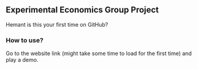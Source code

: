 ## Experimental Economics Group Project

Hemant is this your first time on GitHub?

### How to use?
Go to the website link (might take some time to load for the first time) and play a demo.

